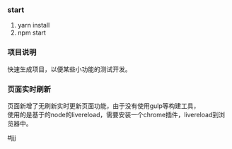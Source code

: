 ### start
1. yarn install
2. npm start

### 项目说明
快速生成项目，以便某些小功能的测试开发。

### 页面实时刷新
页面新增了无刷新实时更新页面功能，由于没有使用gulp等构建工具，</br>使用的是基于的node的livereload，需要安装一个chrome插件，livereload到浏览器中。

#jjj
